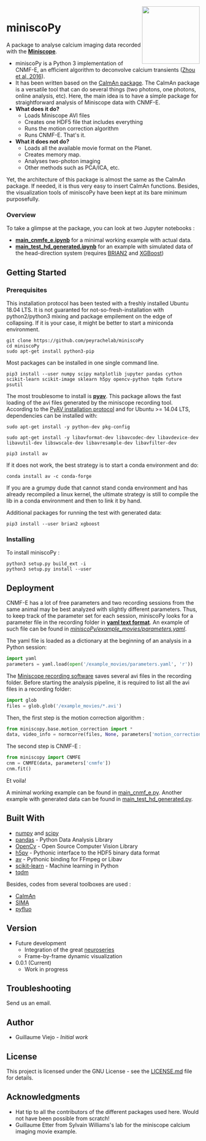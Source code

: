 <img src="https://avatars2.githubusercontent.com/u/26169608?s=400&u=c95268d6ce14e5fa4e4c94ec51888042c2245c66&v=4" width="150" align="right">

miniscoPy
=====


A package to analyse calcium imaging data recorded with the __[Miniscope](http://miniscope.org)__. 

* miniscoPy is a Python 3 implementation of CNMF-E, an efficient algorithm to deconvolve calcium transients ([Zhou et al, 2016](https://pdfs.semanticscholar.org/0c68/5753c9379f71b5120fe3b51589458c4de695.pdf)).
* It has been written based on the [CaImAn package](https://github.com/flatironinstitute/CaImAn). The CaImAn package is a versatile tool that can do several things (two photons, one photons, online analysis, etc). Here, the main idea is to have a simple package for straightforward analysis of Miniscope data with CNMF-E.
* __What does it do?__
	* Loads Miniscope AVI files
	* Creates one HDF5 file that includes everything
	* Runs the motion correction algorithm
	* Runs CNMF-E. That's it.
* __What it does not do?__
	* Loads all the available movie format on the Planet.
	* Creates memory map.
	* Analyses two-photon imaging 
	* Other methods such as PCA/ICA, etc.

Yet, the architecture of this package is almost the same as the CaImAn package. If needed, it is thus very easy to insert CaImAn functions. Besides, the visualization tools of miniscoPy have been kept at its bare minimum purposefully.

### Overview

To take a glimpse at the package, you can look at two Jupyter notebooks :
* __[main_cnmfe_e.ipynb](main_cnmfe_e.ipynb)__ for a minimal working example with actual data.
* __[main_test_hd_generated.ipynb](main_test_hd_generated.ipynb)__ for an example with simulated data of the head-direction system (requires [BRIAN2](https://brian2.readthedocs.io/en/stable/) and [XGBoost](http://xgboost.readthedocs.io/en/latest/python/python_intro.html))

## Getting Started

### Prerequisites

This installation protocol has been tested with a freshly installed  Ubuntu 18.04 LTS. It is not guaranted for not-so-fresh-installation with python2/python3 mixing and package empilement on the edge of collapsing. If it is your case, it might be better to start a miniconda environment.

```
git clone https://github.com/peyrachelab/miniscoPy
cd miniscoPy
sudo apt-get install python3-pip
```

Most packages can be installed in one single command line.

```
pip3 install --user numpy scipy matplotlib jupyter pandas cython scikit-learn scikit-image sklearn h5py opencv-python tqdm future psutil
```

The most troublesome to install is __[pyav](https://mikeboers.github.io/PyAV/)__. This package allows the fast loading of the avi files generated by the miniscope recording tool. 
According to the [PyAV installation protocol](https://mikeboers.github.io/PyAV/installation.html) and for Ubuntu >= 14.04 LTS, dependencies can be installed with:
```
sudo apt-get install -y python-dev pkg-config

sudo apt-get install -y libavformat-dev libavcodec-dev libavdevice-dev libavutil-dev libswscale-dev libavresample-dev libavfilter-dev

pip3 install av
```
If it does not work, the best strategy is to start a conda environment and do:
```
conda install av -c conda-forge
```
If you are a grumpy dude that cannot stand conda environment and has already recompiled a linux kernel, the ultimate strategy is still to compile the lib in a conda environment and then to link it by hand. 

Additional packages for running the test with generated data:
```
pip3 install --user brian2 xgboost
```

### Installing

To install miniscoPy :

```
python3 setup.py build_ext -i
python3 setup.py install --user
```


## Deployment

CNMF-E has a lot of free parameters and two recording sessions from the same animal may be best analyzed with slightly different parameters. Thus, to keep track of the parameter set for each session, miniscoPy looks for a parameter file in the recording folder in __[yaml text format](http://yaml.org/start.html)__. An example of such file can be found in _[miniscoPy/example_movies/parameters.yaml](parameters.yaml)_.

The yaml file is loaded as a dictionary at the beginning of an analysis in a Python session:
```python
import yaml
parameters = yaml.load(open('/example_movies/parameters.yaml', 'r'))
```
The [Miniscope recording software](https://github.com/daharoni/Miniscope_DAQ_Software) saves several avi files in the recording folder. Before starting the analysis pipeline, it is required to list all the avi files in a recording folder:
```python
import glob
files = glob.glob('/example_movies/*.avi')
```
Then, the first step is the motion correction algorithm :
```python
from miniscopy.base.motion_correction import *
data, video_info = normcorre(files, None, parameters['motion_correction'])
```
The second step is CNMF-E :
```python
from miniscopy import CNMFE
cnm = CNMFE(data, parameters['cnmfe'])
cnm.fit()
```
Et voila!

A minimal working example can be found in [main_cnmf_e.py](main_cnmf_e.py). Another example with generated data can be found in [main_test_hd_generated.py](main_test_hd_generated.py).

## Built With

* [numpy](https://numpy.org) and [scipy](https://scipy.org)
* [pandas](https://pandas.pydata.org/) - Python Data Analysis Library
* [OpenCv](https://opencv.org/) - Open Source Computer Vision Library
* [h5py](https://www.h5py.org/) - Pythonic interface to the HDF5 binary data format
* [av](https://github.com/mikeboers/PyAV) - Pythonic binding for FFmpeg or Libav
* [scikit-learn](http://scikit-learn.org/stable/) - Machine learning in Python
* [tqdm](https://github.com/noamraph/tqdm)

Besides, codes from several toolboxes are used : 
* [CaImAn](https://github.com/flatironinstitute/CaImAn)
* [SIMA](http://www.losonczylab.org/sima/1.3.2/)
* [pyfluo](https://github.com/bensondaled/pyfluo)

## Version

* Future development
  * Integration of the great [neuroseries](https://github.com/MemDynLab/neuroseries)
  * Frame-by-frame dynamic visualization
* 0.0.1 (Current)
  * Work in progress

## Troubleshooting

Send us an email. 

## Author

* Guillaume Viejo - *Initial work*

## License

This project is licensed under the GNU License - see the [LICENSE.md](LICENSE.md) file for details.

## Acknowledgments

* Hat tip to all the contributors of the different packages used here. Would not have been possible from scratch!
* Guillaume Etter from Sylvain Williams's lab for the miniscope calcium imaging movie example.






